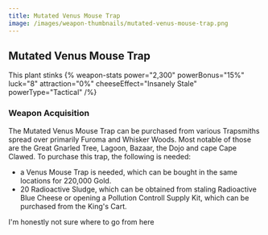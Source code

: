 ```yaml
---
title: Mutated Venus Mouse Trap
image: /images/weapon-thumbnails/mutated-venus-mouse-trap.png
---
```


## Mutated Venus Mouse Trap

This plant stinks
{% weapon-stats
 power="2,300"
 powerBonus="15%"
 luck="8"
 attraction="0%"
 cheeseEffect="Insanely Stale"
 powerType="Tactical"
/%}


### Weapon Acquisition

The Mutated Venus Mouse Trap can be purchased from various Trapsmiths spread over primarily Furoma and Whisker Woods. Most notable of those are the Great Gnarled Tree, Lagoon, Bazaar, the Dojo and cape Cape Clawed.
To purchase this trap, the following is needed:

- a Venus Mouse Trap is needed, which can be bought in the same locations for 220,000 Gold.
- 20 Radioactive Sludge, which can be obtained from staling Radioactive Blue Cheese or opening a Pollution Controll Supply Kit, which can be purchased from the King's Cart.

I'm honestly not sure where to go from here

